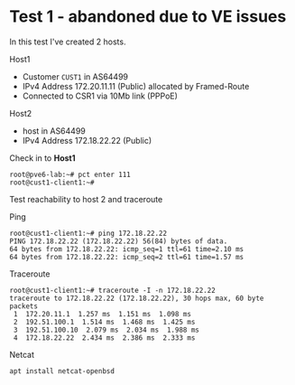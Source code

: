 # Test 1 - abandoned due to VE issues

In this test I've created 2 hosts.

Host1 
* Customer ```CUST1``` in AS64499
* IPv4 Address 172.20.11.11 (Public) allocated by Framed-Route
* Connected to CSR1 via 10Mb link (PPPoE)

Host2
* host in AS64499
* IPv4 Address 172.18.22.22 (Public)


Check in to **Host1**
```
root@pve6-lab:~# pct enter 111
root@cust1-client1:~# 
```

Test reachability to host 2 and traceroute

Ping

```
root@cust1-client1:~# ping 172.18.22.22
PING 172.18.22.22 (172.18.22.22) 56(84) bytes of data.
64 bytes from 172.18.22.22: icmp_seq=1 ttl=61 time=2.10 ms
64 bytes from 172.18.22.22: icmp_seq=2 ttl=61 time=1.57 ms
```

Traceroute

```
root@cust1-client1:~# traceroute -I -n 172.18.22.22
traceroute to 172.18.22.22 (172.18.22.22), 30 hops max, 60 byte packets
 1  172.20.11.1  1.257 ms  1.151 ms  1.098 ms
 2  192.51.100.1  1.514 ms  1.468 ms  1.425 ms
 3  192.51.100.10  2.079 ms  2.034 ms  1.988 ms
 4  172.18.22.22  2.434 ms  2.386 ms  2.333 ms
```



Netcat
```
apt install netcat-openbsd
```












